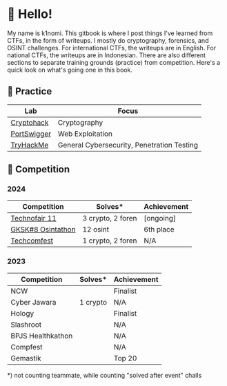 # 👋 Hello!

My name is k1nomi. This gitbook is where I post things I've learned from CTFs, in the form of writeups. I mostly do cryptography, forensics, and OSINT challenges. For international CTFs, the writeups are in English. For national CTFs, the writeups are in Indonesian. There are also different sections to separate training grounds (practice) from competition. Here's a quick look on what's going one in this book.

## 🏴 Practice

| Lab                                  | Focus                                      |
| ------------------------------------ | ------------------------------------------ |
| [Cryptohack](practice/cryptohack/)   | Cryptography                               |
| [PortSwigger](practice/portswigger/) | Web Exploitation                           |
| [TryHackMe](practice/tryhackme/)     | General Cybersecurity, Penetration Testing |

## 🚩 Competition

### 2024

| Competition                                               | Solves\*          | Achievement |
| --------------------------------------------------------- | ----------------- | ----------- |
| [Technofair 11](competitions/2024/technofair-11/)         | 3 crypto, 2 foren | \[ongoing]  |
| [GKSK#8 Osintathon](competitions/2024/gksk-8-osintathon/) | 12 osint          | 6th place   |
| [Techcomfest](competitions/2024/techcomfest-24/)          | 1 crypto, 2 foren | N/A         |

### 2023

| Competition       | Solves\* | Achievement |
| ----------------- | -------- | ----------- |
| NCW               |          | Finalist    |
| Cyber Jawara      | 1 crypto | N/A         |
| Hology            |          | Finalist    |
| Slashroot         |          | N/A         |
| BPJS Healthkathon |          | N/A         |
| Compfest          |          | N/A         |
| Gemastik          |          | Top 20      |

\*) not counting teammate, while counting "solved after event" challs
